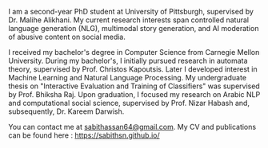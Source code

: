 I am a second-year PhD student at University of Pittsburgh, supervised by Dr. Malihe Alikhani. My current research interests span controlled natural language generation (NLG), multimodal story generation, and AI moderation of abusive content on social media.

I received my bachelor's degree in Computer Science from Carnegie Mellon University. During my bachelor's, I initially pursued research in automata theory, supervised by Prof. Christos Kapoutsis. Later I developed interest in Machine Learning and Natural Language Processing. My undergraduate thesis on "Interactive Evaluation and Training of Classifiers" was supervised by Prof. Bhiksha Raj. Upon graduation, I focused my research on Arabic NLP and computational social science, supervised by Prof. Nizar Habash and, subsequently, Dr. Kareem Darwish.

You can contact me at sabithassan64@gmail.com.
My CV and publications can be found here : https://sabithsn.github.io/
